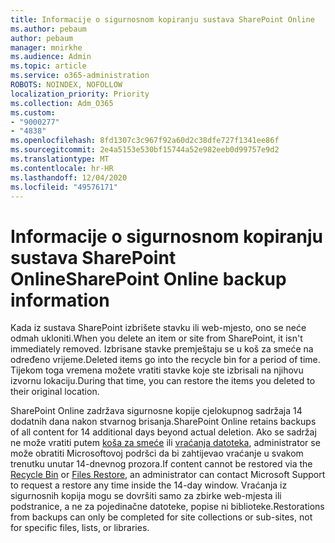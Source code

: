 ```yaml
---
title: Informacije o sigurnosnom kopiranju sustava SharePoint Online
ms.author: pebaum
author: pebaum
manager: mnirkhe
ms.audience: Admin
ms.topic: article
ms.service: o365-administration
ROBOTS: NOINDEX, NOFOLLOW
localization_priority: Priority
ms.collection: Adm_O365
ms.custom:
- "9000277"
- "4838"
ms.openlocfilehash: 8fd1307c3c967f92a60d2c38dfe727f1341ee86f
ms.sourcegitcommit: 2e4a5153e530bf15744a52e982eeb0d99757e9d2
ms.translationtype: MT
ms.contentlocale: hr-HR
ms.lasthandoff: 12/04/2020
ms.locfileid: "49576171"
---
```

# <a name="sharepoint-online-backup-information"></a><span data-ttu-id="a137b-102">Informacije o sigurnosnom kopiranju sustava SharePoint Online</span><span class="sxs-lookup"><span data-stu-id="a137b-102">SharePoint Online backup information</span></span>

<span data-ttu-id="a137b-103">Kada iz sustava SharePoint izbrišete stavku ili web-mjesto, ono se neće odmah ukloniti.</span><span class="sxs-lookup"><span data-stu-id="a137b-103">When you delete an item or site from SharePoint, it isn't immediately removed.</span></span> <span data-ttu-id="a137b-104">Izbrisane stavke premještaju se u koš za smeće na određeno vrijeme.</span><span class="sxs-lookup"><span data-stu-id="a137b-104">Deleted items go into the recycle bin for a period of time.</span></span> <span data-ttu-id="a137b-105">Tijekom toga vremena možete vratiti stavke koje ste izbrisali na njihovu izvornu lokaciju.</span><span class="sxs-lookup"><span data-stu-id="a137b-105">During that time, you can restore the items you deleted to their original location.</span></span>

<span data-ttu-id="a137b-106">SharePoint Online zadržava sigurnosne kopije cjelokupnog sadržaja 14 dodatnih dana nakon stvarnog brisanja.</span><span class="sxs-lookup"><span data-stu-id="a137b-106">SharePoint Online retains backups of all content for 14 additional days beyond actual deletion.</span></span> <span data-ttu-id="a137b-107">Ako se sadržaj ne može vratiti putem [koša za smeće](https://support.microsoft.com/office/restore-deleted-items-from-the-site-collection-recycle-bin-5fa924ee-16d7-487b-9a0a-021b9062d14b) ili [vraćanja datoteka](https://support.microsoft.com/office/restore-your-onedrive-fa231298-759d-41cf-bcd0-25ac53eb8a15), administrator se može obratiti Microsoftovoj podršci da bi zahtijevao vraćanje u svakom trenutku unutar 14-dnevnog prozora.</span><span class="sxs-lookup"><span data-stu-id="a137b-107">If content cannot be restored via the [Recycle Bin](https://support.microsoft.com/office/restore-deleted-items-from-the-site-collection-recycle-bin-5fa924ee-16d7-487b-9a0a-021b9062d14b) or [Files Restore](https://support.microsoft.com/office/restore-your-onedrive-fa231298-759d-41cf-bcd0-25ac53eb8a15), an administrator can contact Microsoft Support to request a restore any time inside the 14-day window.</span></span> <span data-ttu-id="a137b-108">Vraćanja iz sigurnosnih kopija mogu se dovršiti samo za zbirke web-mjesta ili podstranice, a ne za pojedinačne datoteke, popise ni biblioteke.</span><span class="sxs-lookup"><span data-stu-id="a137b-108">Restorations from backups can only be completed for site collections or sub-sites, not for specific files, lists, or libraries.</span></span>
